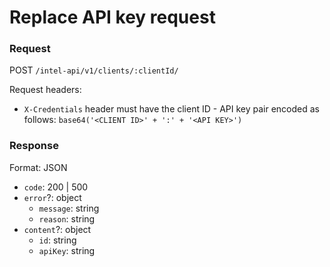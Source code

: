 # Replace API key request

### Request

POST `/intel-api/v1/clients/:clientId/`

Request headers:

- `X-Credentials` header must have the client ID - API key pair encoded as follows: `base64('<CLIENT ID>' + ':' + '<API KEY>')`

### Response

Format: JSON

- `code`: 200 | 500
- `error`?: object
  - `message`: string
  - `reason`: string
- `content`?: object
  - `id`: string
  - `apiKey`: string
